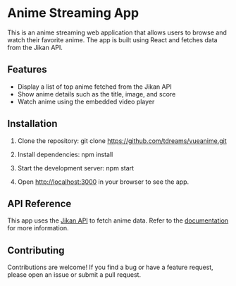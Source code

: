 # Anime Streaming App

This is an anime streaming web application that allows users to browse and watch their favorite anime. The app is built using React and fetches data from the Jikan API.

## Features

- Display a list of top anime fetched from the Jikan API
- Show anime details such as the title, image, and score
- Watch anime using the embedded video player

## Installation

1. Clone the repository:
   git clone https://github.com/tdreams/vueanime.git

2. Install dependencies:
   npm install

3. Start the development server:
   npm start

4. Open [http://localhost:3000](http://localhost:3000) in your browser to see the app.

## API Reference

This app uses the [Jikan API](https://jikan.moe/) to fetch anime data. Refer to the [documentation](https://jikan.moe/docs) for more information.

## Contributing

Contributions are welcome! If you find a bug or have a feature request, please open an issue or submit a pull request.
